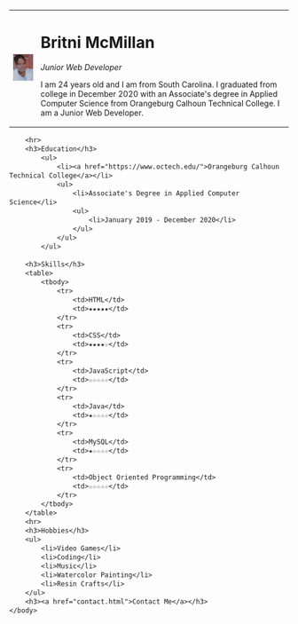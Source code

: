 <!DOCTYPE html>
<html lang="en">
    <head>
        <meta charset="UTF-8">
        <meta http-equiv="X-UA-Compatible" content="IE=edge">
        <meta name="viewport" content="width=device-width, initial-scale=1.0">
        <title>Britni's Portfolio</title>
    </head>
    <body>
        <table cellspacing = 15>
            <tr>
                <td> <img src="Me1.jpg" alt="Britni McMillan"></td>
                <td><h1>Britni McMillan</h1>
        <p><em>Junior Web Developer</em></p>
        <p>I am 24 years old and I am from South Carolina. I graduated from college in December 2020 with an Associate's degree in Applied Computer Science from Orangeburg Calhoun Technical College. I am a Junior Web Developer.</p></td>
            </tr>
        </table>
       
        
        <hr>
        <h3>Education</h3>
            <ul>
                <li><a href="https://www.octech.edu/">Orangeburg Calhoun Technical College</a></li>
                <ul>
                    <li>Associate's Degree in Applied Computer Science</li>
                    <ul>
                        <li>January 2019 - December 2020</li>
                    </ul>
                </ul>
            </ul>
        
        <h3>Skills</h3>
        <table>
            <tbody>
                <tr>
                    <td>HTML</td>
                    <td>★★★★★</td>
                </tr>
                <tr>
                    <td>CSS</td>
                    <td>★★★★☆</td>
                </tr>
                <tr>
                    <td>JavaScript</td>
                    <td>☆☆☆☆☆</td>
                </tr>
                <tr>
                    <td>Java</td>
                    <td>★☆☆☆☆</td>
                </tr>
                <tr>
                    <td>MySQL</td>
                    <td>★☆☆☆☆</td>
                </tr>
                <tr>
                    <td>Object Oriented Programming</td>
                    <td>☆☆☆☆☆</td>
                </tr>
            </tbody>
        </table>
        <hr>
        <h3>Hobbies</h3>
        <ul>
            <li>Video Games</li>
            <li>Coding</li>
            <li>Music</li>
            <li>Watercolor Painting</li>
            <li>Resin Crafts</li>
        </ul>
        <h3><a href="contact.html">Contact Me</a></h3>
    </body>
</html>
